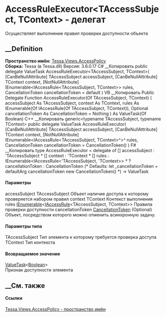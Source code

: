 # AccessRuleExecutor<TAccessSubject, TContext> \- делегат
Осуществляет выполнение правил проверки доступности объекта
## __Definition
 **Пространство имён:**
[Tessa.Views.AccessPolicy](N_Tessa_Views_AccessPolicy.htm)  
 **Сборка:** Tessa (в Tessa.dll) Версия: 3.6.0.17
C# __Копировать
     public delegate ValueTask<bool> AccessRuleExecutor<TAccessSubject, TContext>(
    	[CanBeNullAttribute] TAccessSubject accessSubject,
    	[CanBeNullAttribute] TContext context,
    	[NotNullAttribute] IEnumerable<IAccessRule<TAccessSubject, TContext>> rules,
    	CancellationToken cancellationToken = default
    )
VB __Копировать
     Public Delegate Function AccessRuleExecutor(Of TAccessSubject, TContext) ( 
    	<CanBeNullAttribute> accessSubject As TAccessSubject,
    	<CanBeNullAttribute> context As TContext,
    	<NotNullAttribute> rules As IEnumerable(Of IAccessRule(Of TAccessSubject, TContext)),
    	Optional cancellationToken As CancellationToken = Nothing
    ) As ValueTask(Of Boolean)
C++ __Копировать
     generic<typename TAccessSubject, typename TContext>
    public delegate ValueTask<bool> AccessRuleExecutor(
    	[CanBeNullAttribute] TAccessSubject accessSubject, 
    	[CanBeNullAttribute] TContext context, 
    	[NotNullAttribute] IEnumerable<IAccessRule<TAccessSubject, TContext>^>^ rules, 
    	CancellationToken cancellationToken = CancellationToken()
    )
F# __Копировать
     type AccessRuleExecutor = 
        delegate of 
            [<CanBeNullAttribute>] accessSubject : 'TAccessSubject * 
            [<CanBeNullAttribute>] context : 'TContext * 
            [<NotNullAttribute>] rules : IEnumerable<IAccessRule<'TAccessSubject, 'TContext>> * 
            ?cancellationToken : CancellationToken 
    (* Defaults:
            let _cancellationToken = defaultArg cancellationToken new CancellationToken()
    *)
    -> ValueTask<bool>
#### Параметры
accessSubject TAccessSubject
     Объект наличие доступа к которому проверяется набором правил 
context TContext
     Контекст выполнения 
rules
[IEnumerable](https://learn.microsoft.com/dotnet/api/system.collections.generic.ienumerable-1)<[IAccessRule](T_Tessa_Views_AccessPolicy_IAccessRule_2.htm)<TAccessSubject,
TContext>>
     Правила проверки доступности 
cancellationToken
[CancellationToken](https://learn.microsoft.com/dotnet/api/system.threading.cancellationtoken)
(Optional)
    Объект, посредством которого можно отменить асинхронную задачу.
#### Параметры типа
TAccessSubject
     Тип элемента к которому требуется проверка доступа 
TContext
     Тип контекста 
#### Возвращаемое значение
[ValueTask](https://learn.microsoft.com/dotnet/api/system.threading.tasks.valuetask-1)<[Boolean](https://learn.microsoft.com/dotnet/api/system.boolean)>  
Признак доступности элемента
## __См. также
#### Ссылки
[Tessa.Views.AccessPolicy - пространство имён](N_Tessa_Views_AccessPolicy.htm)
